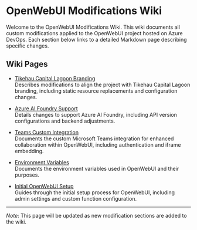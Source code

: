 # OpenWebUI Modifications Wiki

Welcome to the OpenWebUI Modifications Wiki. This wiki documents all custom modifications applied to the OpenWebUI project hosted on Azure DevOps. Each section below links to a detailed Markdown page describing specific changes.

## Wiki Pages

- [Tikehau Capital Lagoon Branding](./tikehau-branding.md)  
  Describes modifications to align the project with Tikehau Capital Lagoon branding, including static resource replacements and configuration changes.

- [Azure AI Foundry Support](./azure-ai-foundry.md)  
  Details changes to support Azure AI Foundry, including API version configurations and backend adjustments.

- [Teams Custom Integration](./teams-integration.md)  
  Documents the custom Microsoft Teams integration for enhanced collaboration within OpenWebUI, including authentication and iframe embedding.

- [Environment Variables](./env-variables.md)  
  Documents the environment variables used in OpenWebUI and their purposes.

- [Initial OpenWebUI Setup](./initial-setup.md)  
  Guides through the initial setup process for OpenWebUI, including admin settings and custom function configuration.

---

*Note*: This page will be updated as new modification sections are added to the wiki.
